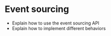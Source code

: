 # Event sourcing

* Explain how to use the event sourcing API
* Explain how to implement different behaviors
